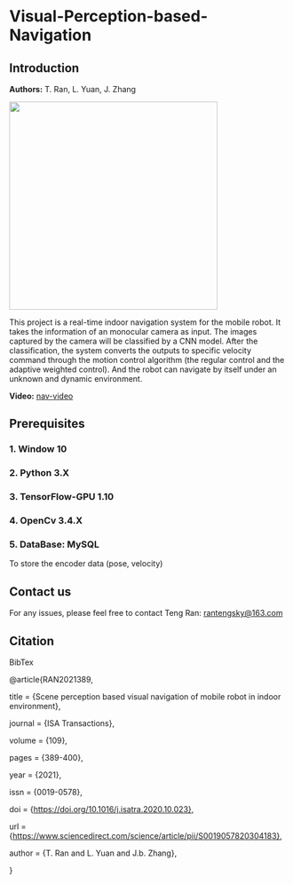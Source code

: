 # Visual-Perception-based-Navigation
## Introduction
**Authors:** T. Ran, L. Yuan, J. Zhang

<img src="https://github.com/rantengsky/Visual-Perception-based-Navigation/blob/master/pictures/fig1.png" width="375">

This project is a real-time indoor navigation system for the mobile robot. It takes the information of an monocular camera as input. The images captured by the camera will be classified by a CNN model. After the classification, the system converts the outputs to specific velocity command through the motion control algorithm (the regular control and the adaptive weighted control). And the robot can navigate by itself under an unknown and dynamic environment.

**Video:** [nav-video](http://i.youku.com/i/UNjgyMjQ5NzM0NA==/videos?spm=a2hzp.8244740.0.0)

## Prerequisites

### 1. Window 10

### 2. Python 3.X

### 3. TensorFlow-GPU 1.10

### 4. OpenCv 3.4.X

### 5. DataBase: MySQL

To store the encoder data (pose, velocity)

## Contact us

For any issues, please feel free to contact Teng Ran: rantengsky@163.com

## Citation
BibTex

@article{RAN2021389,

title = {Scene perception based visual navigation of mobile robot in indoor environment},

journal = {ISA Transactions},

volume = {109},

pages = {389-400},

year = {2021},

issn = {0019-0578},

doi = {https://doi.org/10.1016/j.isatra.2020.10.023},

url = {https://www.sciencedirect.com/science/article/pii/S0019057820304183},

author = {T. Ran and L. Yuan and J.b. Zhang},

}
